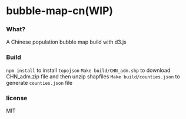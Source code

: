 bubble-map-cn(WIP)
=======

### What?

A Chinese population bubble map build with d3.js

### Build

`npm install` to install `topojson`
`Make build/CHN_adm.shp` to download CHN_adm.zip file and then unzip shapfiles
`Make build/counties.json` to generate `counties.json` file

### license

MIT